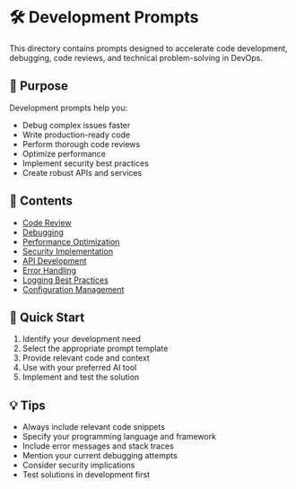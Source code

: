 # 🛠️ Development Prompts

This directory contains prompts designed to accelerate code development, debugging, code reviews, and technical problem-solving in DevOps.

## 🎯 Purpose

Development prompts help you:
- Debug complex issues faster
- Write production-ready code
- Perform thorough code reviews
- Optimize performance
- Implement security best practices
- Create robust APIs and services

## 📁 Contents

- [Code Review](./code-review.md)
- [Debugging](./debugging.md)
- [Performance Optimization](./performance-optimization.md)
- [Security Implementation](./security-implementation.md)
- [API Development](./api-development.md)
- [Error Handling](./error-handling.md)
- [Logging Best Practices](./logging-best-practices.md)
- [Configuration Management](./configuration-management.md)

## 🚀 Quick Start

1. Identify your development need
2. Select the appropriate prompt template
3. Provide relevant code and context
4. Use with your preferred AI tool
5. Implement and test the solution

## 💡 Tips

- Always include relevant code snippets
- Specify your programming language and framework
- Include error messages and stack traces
- Mention your current debugging attempts
- Consider security implications
- Test solutions in development first
